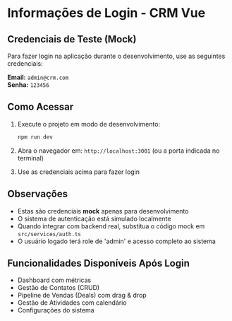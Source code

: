 # Informações de Login - CRM Vue

## Credenciais de Teste (Mock)

Para fazer login na aplicação durante o desenvolvimento, use as seguintes credenciais:

**Email:** `admin@crm.com`  
**Senha:** `123456`

## Como Acessar

1. Execute o projeto em modo de desenvolvimento:
   ```bash
   npm run dev
   ```

2. Abra o navegador em: `http://localhost:3001` (ou a porta indicada no terminal)

3. Use as credenciais acima para fazer login

## Observações

- Estas são credenciais **mock** apenas para desenvolvimento
- O sistema de autenticação está simulado localmente
- Quando integrar com backend real, substitua o código mock em `src/services/auth.ts`
- O usuário logado terá role de 'admin' e acesso completo ao sistema

## Funcionalidades Disponíveis Após Login

- Dashboard com métricas
- Gestão de Contatos (CRUD)
- Pipeline de Vendas (Deals) com drag & drop
- Gestão de Atividades com calendário
- Configurações do sistema
